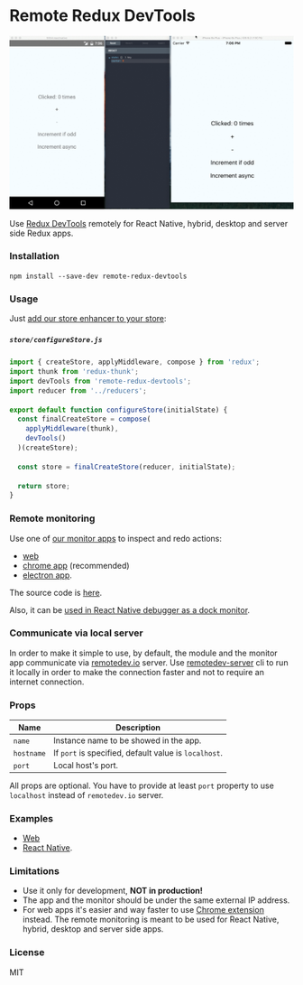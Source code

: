 Remote Redux DevTools
=====================

![Demo](demo.gif)

Use [Redux DevTools](https://github.com/gaearon/redux-devtools) remotely for React Native, hybrid, desktop and server side Redux apps.

### Installation

```
npm install --save-dev remote-redux-devtools
```

### Usage

Just [add our store enhancer to your store](https://github.com/zalmoxisus/remote-redux-devtools/commit/eb18fc49e1f083a2330939af52da349b862f8df1):

##### `store/configureStore.js`

```js
import { createStore, applyMiddleware, compose } from 'redux';
import thunk from 'redux-thunk';
import devTools from 'remote-redux-devtools';
import reducer from '../reducers';

export default function configureStore(initialState) {
  const finalCreateStore = compose(
    applyMiddleware(thunk),
    devTools()
  )(createStore);

  const store = finalCreateStore(reducer, initialState);

  return store;
}
```

### Remote monitoring

Use one of [our monitor apps](https://github.com/zalmoxisus/remotedev-app) to inspect and redo actions:
- [web](http://remotedev.io/)
- [chrome app](https://chrome.google.com/webstore/detail/remotedev/faicmgpfiaijcedapokpbdejaodbelph) (recommended)
- [electron app](https://github.com/zalmoxisus/remote-redux-devtools/tree/master/install).

The source code is [here](https://github.com/zalmoxisus/remotedev-app).

Also, it can be [used in React Native debugger as a dock monitor](https://github.com/jhen0409/remote-redux-devtools-on-debugger).

### Communicate via local server

In order to make it simple to use, by default, the module and the monitor app communicate via [remotedev.io](http://remotedev.io) server. Use [remotedev-server](https://github.com/zalmoxisus/remotedev-server) cli to run it locally in order to make the connection faster and not to require an internet connection.

### Props

Name                  | Description
-------------         | -------------
`name`                | Instance name to be showed in the app.
`hostname`            | If `port` is specified, default value is `localhost`.
`port`                | Local host's port.

All props are optional. You have to provide at least `port` property to use `localhost` instead of `remotedev.io` server.

### Examples
- [Web](https://github.com/zalmoxisus/remote-redux-devtools/tree/master/examples)
- [React Native](https://github.com/zalmoxisus/react-native-counter-ios-android).

### Limitations

- Use it only for development, **NOT in production!**
- The app and the monitor should be under the same external IP address.
- For web apps it's easier and way faster to use [Chrome extension](https://github.com/zalmoxisus/redux-devtools-extension) instead. The remote monitoring is meant to be used for React Native, hybrid, desktop and server side apps. 

### License

MIT
